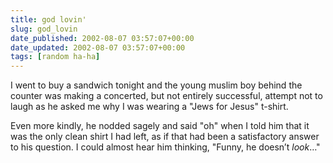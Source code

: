 ```yaml
---
title: god lovin'
slug: god_lovin
date_published: 2002-08-07 03:57:07+00:00
date_updated: 2002-08-07 03:57:07+00:00
tags: [random ha-ha]
---
```

I went to buy a sandwich tonight and the young muslim boy behind the counter was making a concerted, but not entirely successful, attempt not to laugh as he asked me why I was wearing a "Jews for Jesus" t-shirt.

Even more kindly, he nodded sagely and said "oh" when I told him that it was the only clean shirt I had left, as if that had been a satisfactory answer to his question. I could almost hear him thinking, "Funny, he doesn’t *look*…"
